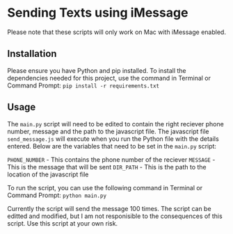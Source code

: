 # Sending Texts using iMessage

Please note that these scripts will only work on Mac with iMessage enabled.

## Installation

Please ensure you have Python and pip installed. To install the dependencies needed for this project, use the command in Terminal or Command Prompt:
`pip install -r requirements.txt`

## Usage

The `main.py` script will need to be edited to contain the right reciever phone number, message and the path to the javascript file. The javascript file `send_message.js` will execute when you run the Python file with the details entered. Below are the variables that need to be set in the `main.py` script:

`PHONE_NUMBER` - This contains the phone number of the reciever
`MESSAGE` - This is the message that will be sent
`DIR_PATH` - This is the path to the location of the javascript file

To run the script, you can use the following command in Terminal or Command Prompt:
`python main.py`

Currently the script will send the message 100 times. The script can be editted and modified, but I am not responisible to the consequences of this script. Use this script at your own risk. 